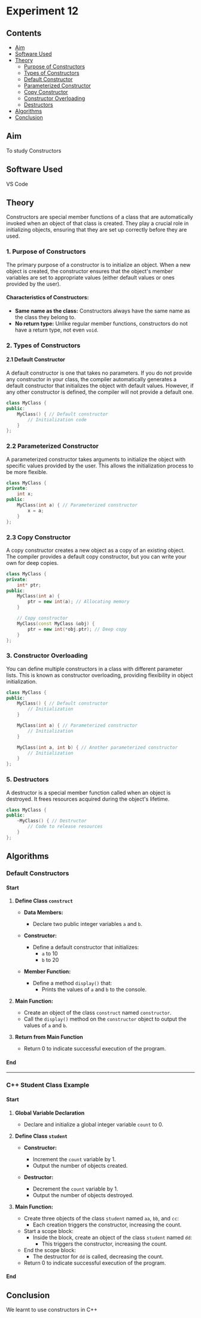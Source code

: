 # Experiment 12

## Contents
- [Aim](#Aim)
- [Software Used](#Software-used)
- [Theory](#Theory)
  * [Purpose of Constructors](#purpose-of-constructors)
  * [Types of Constructors](#types-of-constructors)
  * [Default Constructor](#default-constructor)
  * [Parameterized Constructor](#parameterized-constructor)
  * [Copy Constructor](#copy-constructor)
  * [Constructor Overloading](#constructor-overloading)
  * [Destructors](#destructors)
- [Algorithms](#Algorithms)
- [Conclusion](#Conclusion)
  
## Aim 
To study Constructors

## Software Used 
VS Code

## Theory

Constructors are special member functions of a class that are automatically invoked when an object of that class is created. They play a crucial role in initializing objects, ensuring that they are set up correctly before they are used. 

### 1. Purpose of Constructors
The primary purpose of a constructor is to initialize an object. When a new object is created, the constructor ensures that the object's member variables are set to appropriate values (either default values or ones provided by the user).

#### Characteristics of Constructors:
- **Same name as the class:** Constructors always have the same name as the class they belong to.
- **No return type:** Unlike regular member functions, constructors do not have a return type, not even `void`.

### 2. Types of Constructors

#### 2.1 Default Constructor
A default constructor is one that takes no parameters. If you do not provide any constructor in your class, the compiler automatically generates a default constructor that initializes the object with default values. However, if any other constructor is defined, the compiler will not provide a default one.

```cpp
class MyClass {
public:
    MyClass() { // Default constructor
        // Initialization code
    }
};
```

### 2.2 Parameterized Constructor
A parameterized constructor takes arguments to initialize the object with specific values provided by the user. This allows the initialization process to be more flexible.

```cpp
class MyClass {
private:
    int x;
public:
    MyClass(int a) { // Parameterized constructor
        x = a;
    }
};
```
### 2.3 Copy Constructor
A copy constructor creates a new object as a copy of an existing object. The compiler provides a default copy constructor, but you can write your own for deep copies.
```cpp
class MyClass {
private:
    int* ptr;
public:
    MyClass(int a) { 
        ptr = new int(a); // Allocating memory
    }

    // Copy constructor
    MyClass(const MyClass &obj) {
        ptr = new int(*obj.ptr); // Deep copy
    }
};
```
### 3. Constructor Overloading
You can define multiple constructors in a class with different parameter lists. This is known as constructor overloading, providing flexibility in object initialization.
```cpp
class MyClass {
public:
    MyClass() { // Default constructor
        // Initialization
    }

    MyClass(int a) { // Parameterized constructor
        // Initialization
    }

    MyClass(int a, int b) { // Another parameterized constructor
        // Initialization
    }
};
```
### 5. Destructors
A destructor is a special member function called when an object is destroyed. It frees resources acquired during the object's lifetime.
```cpp
class MyClass {
public:
    ~MyClass() { // Destructor
        // Code to release resources
    }
};
```
## Algorithms

### Default Constructors

#### Start

1. **Define Class `construct`**
   - **Data Members:**
     - Declare two public integer variables `a` and `b`.
   
   - **Constructor:**
     - Define a default constructor that initializes:
       - `a` to 10
       - `b` to 20

   - **Member Function:**
     - Define a method `display()` that:
       - Prints the values of `a` and `b` to the console.

2. **Main Function:**
   - Create an object of the class `construct` named `constructor`.
   - Call the `display()` method on the `constructor` object to output the values of `a` and `b`.

3. **Return from Main Function**
   - Return 0 to indicate successful execution of the program.

#### End

---

### C++ Student Class Example

#### Start

1. **Global Variable Declaration**
   - Declare and initialize a global integer variable `count` to 0.

2. **Define Class `student`**
   - **Constructor:**
     - Increment the `count` variable by 1.
     - Output the number of objects created.

   - **Destructor:**
     - Decrement the `count` variable by 1.
     - Output the number of objects destroyed.

3. **Main Function:**
   - Create three objects of the class `student` named `aa`, `bb`, and `cc`:
     - Each creation triggers the constructor, increasing the count.
   - Start a scope block:
     - Inside the block, create an object of the class `student` named `dd`:
       - This triggers the constructor, increasing the count.
   - End the scope block:
     - The destructor for `dd` is called, decreasing the count.
   - Return 0 to indicate successful execution of the program.

#### End

## Conclusion
We learnt to use constructors in C++
